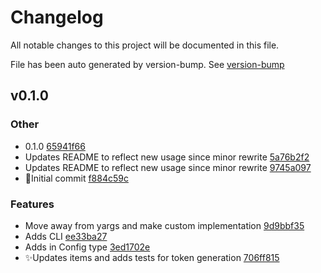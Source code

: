 # Changelog

All notable changes to this project will be documented in this file.

File has been auto generated by version-bump. See
[version-bump](https://deno.land/x/version_bump)

## v0.1.0

### Other

- 0.1.0
  [65941f66](https://github.com/jhechtf/design-tokens/commit/65941f66b1958de7ba1e948941913f0cf9a71136)
- Updates README to reflect new usage since minor rewrite
  [5a76b2f2](https://github.com/jhechtf/design-tokens/commit/5a76b2f24f55fe7b698a28f7d81aa50d4b746229)
- Updates README to reflect new usage since minor rewrite
  [9745a097](https://github.com/jhechtf/design-tokens/commit/9745a0978ef0a8f7a5e9285e35fec2747cfc4029)
- :tada:Initial commit
  [f884c59c](https://github.com/jhechtf/design-tokens/commit/f884c59c63d832e823a56633a8ed3d6e33b0fa43)

### Features

- Move away from yargs and make custom implementation
  [9d9bbf35](https://github.com/jhechtf/design-tokens/commit/9d9bbf35cb4de97ce2ce9e99dcc91c05fefb2ac9)
- Adds CLI
  [ee33ba27](https://github.com/jhechtf/design-tokens/commit/ee33ba2798474ae71228ba5582721cbe1d029e4d)
- Adds in Config type
  [3ed1702e](https://github.com/jhechtf/design-tokens/commit/3ed1702ee27a1c3563d7113cc7b575830febe5df)
- ✨Updates items and adds tests for token generation
  [706ff815](https://github.com/jhechtf/design-tokens/commit/706ff815d1f1dcebb8452df6d0cc877be19f61ea)
